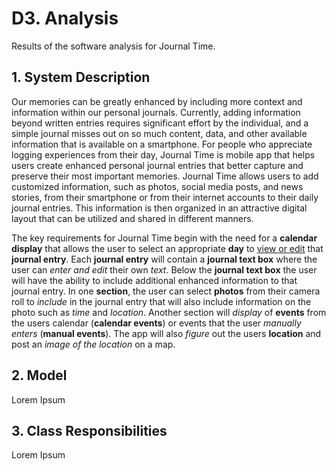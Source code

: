 # D3. Analysis

Results of the software analysis for Journal Time.

## 1. System Description

Our memories can be greatly enhanced by including more context and information within our personal journals.  Currently, adding information beyond written entries requires significant effort by the individual, and a simple journal misses out on so much content, data, and other available information that is available on a smartphone.  For people who appreciate logging experiences from their day, Journal Time is mobile app that helps users create enhanced personal journal entries that better capture and preserve their most important memories.  Journal Time allows users to add customized information, such as photos, social media posts, and news stories, from their smartphone or from their internet accounts to their daily journal entries.  This information is then organized in an attractive digital layout that can be utilized and shared in different manners.  

The key requirements for Journal Time begin with the need for a **calendar display** that allows the user to select an appropriate **day** to <span style="text-decoration: underline">view or edit</span> that **journal entry**.  Each **journal entry** will contain a **journal text box** where the user can _enter and edit_ their own *text*.  Below the **journal text box** the user will have the ability to include additional enhanced information to that journal entry.  In one **section**, the user can select **photos** from their camera roll to _include_ in the journal entry that will also include information on the photo such as *time* and *location*.  Another section will _display_ of **events** from the users calendar (**calendar events**) or events that the user _manually enters_ (**manual events**).  The app will also _figure_ out the users **location** and post an *image of the location* on a map.    

## 2. Model

Lorem Ipsum

## 3. Class Responsibilities

Lorem Ipsum
